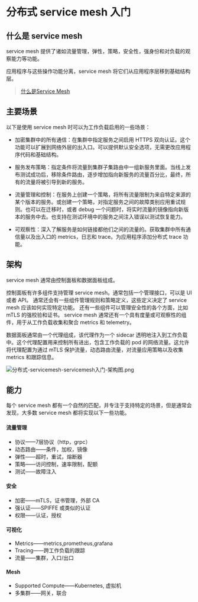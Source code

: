# 分布式 service mesh 入门

## 什么是 service mesh

service mesh 提供了诸如流量管理，弹性，策略，安全性，强身份和对负载的观察能力等功能。

应用程序与这些操作功能分离，service mesh 将它们从应用程序层移到基础结构层。

> [什么是Service Mesh](https://zhuanlan.zhihu.com/p/61901608)

## 主要场景

以下是使用 service mesh 时可以为工作负载启用的一些场景：

- 加密集群中的所有通信：在集群中指定服务之间启用 HTTPS 双向认证。这个功能可以扩展到网络外层的出入口。可以提供默认安全选项，无需更改应用程序代码和基础结构。

- 服务发布策略：指定条件将流量到集群子集路由中一组新服务里面。当线上发布测试成功后，移除条件路由，逐步增加指向新服务的流量百分比，最终，所有的流量将被引导到新的服务。

- 流量管理和控制：在服务上创建一个策略，将所有流量限制为来自特定来源的某个版本的服务。或创建一个策略，对指定服务之间的故障类别应用重试规则。也可以在迁移时，或者 debug 一个问题时，将实时流量的镜像指向新版本的服务中去。也支持在测试环境中的服务之间注入错误以测试恢复能力。

- 可观察性：深入了解服务是如何链接都他们之间的流量的。获取集群中所有通信量以及出入口的 metrics，日志和 trace。为应用程序添加分布式 trace 功能。

## 架构

service mesh 通常由控制面板和数据面板组成。

控制面板有许多组件支持管理 service mesh。通常包括一个管理接口，可以是 UI 或者 API。 通常还会有一些组件管理规则和策略定义，这些定义决定了 service mesh 应该如何实现特定功能。 还有一些组件可以管理安全性的各个方面，比如 mTLS 的强校验和证书。 service mesh 通常还有一个具有度量或可观察性的组件，用于从工作负载收集和聚合 metrics 和 telemetry。

数据面板通常由一个代理组成，该代理作为一个 sidecar 透明地注入到工作负载中。这个代理配置用来控制所有进出，包含工作负载的 pod 的网络流量。这允许将代理配置为通过 mTLS 保护流量，动态路由流量，对流量应用策略以及收集 metrics 和跟踪信息。

![分布式-servicemesh-servicemesh入门-架构图.png](https://cnymw.github.io/GolangStudy/docs/img/分布式-servicemesh-servicemesh入门-架构图.png)

## 能力

每个 service mesh 都有一个自然的匹配，并专注于支持特定的场景，但是通常会发现，大多数 service mesh 都将实现以下一些功能。

#### 流量管理

- 协议——7层协议（http，grpc）
- 动态路由——条件，加权，镜像
- 弹性——超时，重试，熔断器
- 策略——访问控制，速率限制，配额
- 测试——故障注入

#### 安全

- 加密——mTLS，证书管理，外部 CA
- 强认证——SPIFFE 或类似的认证
- 权限——认证，授权

#### 可视化

- Metrics——metrics,prometheus,grafana
- Tracing——跨工作负载的跟踪
- 流量——集群，入口/出口

#### Mesh

- Supported Compute——Kubernetes, 虚拟机
- 多集群——网关，联合

